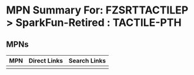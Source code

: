 



# MPN Summary For: FZSRTTACTILEP > SparkFun-Retired : TACTILE-PTH

## MPNs
  

|MPN|Direct Links|Search Links|
| :--- | :--- | :--- |
||||
